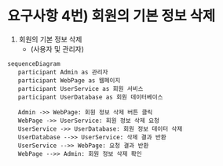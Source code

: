 # 요구사항 4번) 회원의 기본 정보 삭제

1. 회원의 기본 정보 삭제
   - (사용자 및 관리자)

```mermaid
sequenceDiagram
   participant Admin as 관리자
   participant WebPage as 웹페이지
   participant UserService as 회원 서비스
   participant UserDatabase as 회원 데이터베이스

   Admin ->> WebPage: 회원 정보 삭제 버튼 클릭
   WebPage ->> UserService: 회원 정보 삭제 요청
   UserService ->> UserDatabase: 회원 정보 데이터 삭제
   UserDatabase -->> UserService: 삭제 결과 반환
   UserService -->> WebPage: 요청 결과 반환
   WebPage -->> Admin: 회원 정보 삭제 확인
```